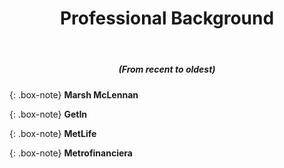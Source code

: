 <center>
<header><h1>Professional Background</h1>
</header>
<h5>(From recent to oldest)</h5>
</center>


{: .box-note}
**Marsh McLennan**

{: .box-note}
**GetIn**

{: .box-note}
**MetLife**

{: .box-note}
**Metrofinanciera**